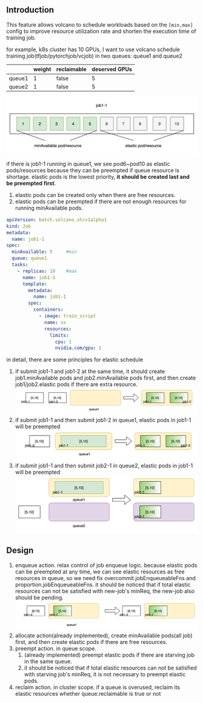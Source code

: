 ## Introduction

This feature allows volcano to schedule workloads based on the `[min,max]` config to improve resource utilization rate and shorten the execution time of training job.

for example, k8s cluster has 10 GPUs, I want to use volcano schedule training job(tfjob/pytorchjob/vcjob) in two queues: queue1 and queue2

||weight|  reclaimable| deserved GPUs|
|---|---|---|---|
|queue1|  1|   false|    5|
|queue2|  1|   false|    5|

![](images/elastic-scheduler-job1-1.png)

if there is job1-1 running in queue1, we see pod6~pod10 as elastic pods/resources because they can be preempted if queue resource is shortage. elastic pods is the lowest priority, **it should be created last and be preempted first**.
1. elastic pods can be created only when there are free resources.
2. elastic pods can be preempted if there are not enough resources for running minAvailable pods.

```yaml
apiVersion: batch.volcano.sh/v1alpha1
kind: Job
metadata:
  name: job1-1
spec:
  minAvailable: 5     #min
  queue: queue1
  tasks:
    - replicas: 10    #max
      name: job1-1
      template:
        metadata:
          name: job1-1
        spec:
          containers:
            - image: train_script
              name: xx
              resources:
                limits:
                  cpu: 1
                  nvidia.com/gpu: 1
```



in detail, there are some principles for elastic schedule
1. if submit job1-1 and job1-2 at the same time, it should create job1.minAvailable pods and job2.minAvailable pods first, and then create job1/job2.elastic pods if there are extra resource.
   ![](images/elastic-scheduler-job1-1-2.png)
2. if submit job1-1 and then submit job1-2 in queue1, elastic pods in job1-1 will be preempted
   ![](images/elastic-scheduler-job1-2.png)
3. if submit job1-1 and then submit job2-1 in queue2, elastic pods in job1-1 will be preempted
   ![](images/elastic-scheduler-job2-1.png)

## Design

1. enqueue action. relax control of job enqueue logic. because elastic pods can be preempted at any time, we can see elastic resources as free resources in queue, so we need fix overcommit.jobEnqueueableFns and proportion.jobEnqueueableFns. it should be noticed that  if total elastic resources can not be satisfied with new-job's minReq, the new-job also should be pending.
   ![](images/elastic-scheduler-job1-3.png)
2. allocate action(already implemented), create minAvailable pods(all job) first, and then create elastic pods if there are free resources.
3. preempt action. in queue scope. 
   1. (already implemented) preempt elastic pods if there are starving job in the same queue. 
   2. it should be noticed that  if total elastic resources can not be satisfied with starving job's minReq, it is not necessary to preempt elastic pods.
4. reclaim action. in cluster scope. if a queue is overused, reclaim its elastic resources whether queue.reclaimable is true or not
